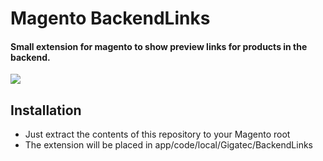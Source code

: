 # Magento BackendLinks

#### Small extension for magento to show preview links for products in the backend.

![
](https://raw.github.com/gigatec/magento-backendlinks/master/screenshot.png)

## Installation

* Just extract the contents of this repository to your Magento root
* The extension will be placed in app/code/local/Gigatec/BackendLinks
